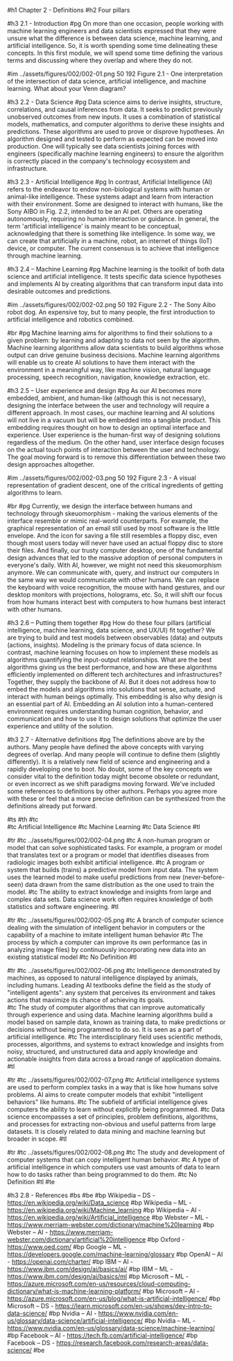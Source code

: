 #h1 Chapter 2 - Definitions
#h2 Four pillars

#h3 2.1 - Introduction
#pg On more than one occasion, people working with machine learning engineers and data scientists expressed that they were unsure what the difference is between data science, machine learning, and artificial intelligence. So, it is worth spending some time delineating these concepts. In this first module, we will spend some time defining the various terms and discussing where they overlap and where they do not. 

#im ../assets/figures/002/002-01.png 50 192 Figure 2.1 - One interpretation of the intersection of data science, artificial intelligence, and machine learning. What about your Venn diagram?

#h3 2.2 - Data Science
#pg Data science aims to derive insights, structure, correlations, and causal inferences from data. It seeks to predict previously unobserved outcomes from new inputs. It uses a combination of statistical models, mathematics, and computer algorithms to derive these insights and predictions. These algorithms are used to prove or disprove hypotheses. An algorithm designed and tested to perform as expected can be moved into production. One will typically see data scientists joining forces with engineers (specifically machine learning engineers) to ensure the algorithm is correctly placed in the company's technology ecosystem and infrastructure. 

#h3 2.3 - Artificial Intelligence
#pg In contrast, Artificial Intelligence (AI) refers to the endeavor to endow non-biological systems with human or animal-like intelligence. These systems adapt and learn from interaction with their environment. Some are designed to interact with humans, like the Sony AIBO in Fig. 2.2, intended to be an AI pet. Others are operating autonomously, requiring no human interaction or guidance. In general, the term 'artificial intelligence' is mainly meant to be conceptual, acknowledging that there is something like intelligence. In some way, we can create that artificially in a machine, robot, an internet of things (IoT) device, or computer. The current consensus is to achieve that intelligence through machine learning.

#h3 2.4 – Machine Learning
#pg Machine learning is the toolkit of both data science and artificial intelligence. It tests specific data science hypotheses and implements AI by creating algorithms that can transform input data into desirable outcomes and predictions. 

#im ../assets/figures/002/002-02.png 50 192 Figure 2.2 - The Sony Aibo robot dog. An expensive toy, but to many people, the first introduction to artificial intelligence and robotics combined. 	

#br 
#pg Machine learning aims for algorithms to find their solutions to a given problem: by learning and adapting to data not seen by the algorithm. Machine learning algorithms allow data scientists to build algorithms whose output can drive genuine business decisions. Machine learning algorithms will enable us to create AI solutions to have them interact with the environment in a meaningful way, like machine vision, natural language processing, speech recognition, navigation, knowledge extraction, etc. 

#h3 2.5 – User experience and design
#pg As our AI becomes more embedded, ambient, and human-like (although this is not necessary), designing the interface between the user and technology will require a different approach. In most cases, our machine learning and AI solutions will not live in a vacuum but will be embedded into a tangible product. This embedding requires thought on how to design an optimal interface and experience. User experience is the human-first way of designing solutions regardless of the medium. On the other hand, user interface design focuses on the actual touch points of interaction between the user and technology. The goal moving forward is to remove this differentiation between these two design approaches altogether.

#im ../assets/figures/002/002-03.png 50 192 Figure 2.3 - A visual representation of gradient descent, one of the critical ingredients of getting algorithms to learn. 	

#br
#pg Currently, we design the interface between humans and technology through skeuomorphism - making the various elements of the interface resemble or mimic real-world counterparts. For example, the graphical representation of an email still used by most software is the little envelope. And the icon for saving a file still resembles a floppy disc, even though most users today will never have used an actual floppy disc to store their files. And finally, our trusty computer desktop, one of the fundamental design advances that led to the massive adoption of personal computers in everyone's daily. With AI, however, we might not need this skeuomorphism anymore. We can communicate with, query, and instruct our computers in the same way we would communicate with other humans. We can replace the keyboard with voice recognition, the mouse with hand gestures, and our desktop monitors with projections, holograms, etc. So, it will shift our focus from how humans interact best with computers to how humans best interact with other humans. 

#h3 2.6 – Putting them together
#pg How do these four pillars (artificial intelligence, machine learning, data science, and UX/UI) fit together? We are trying to build and test models between observables (data) and outputs (actions, insights). Modeling is the primary focus of data science. In contrast, machine learning focuses on how to implement these models as algorithms quantifying the input-output relationships. What are the best algorithms giving us the best performance, and how are these algorithms efficiently implemented on different tech architectures and infrastructures? Together, they supply the backbone of AI. But it does not address how to embed the models and algorithms into solutions that sense, actuate, and interact with human beings optimally. This embedding is also why design is an essential part of AI. Embedding an AI solution into a human-centered environment requires understanding human cognition, behavior, and communication and how to use it to design solutions that optimize the user experience and utility of the solution. 

#h3 2.7 - Alternative definitions
#pg The definitions above are by the authors. Many people have defined the above concepts with varying degrees of overlap. And many people will continue to define them (slightly differently). It is a relatively new field of science and engineering and a rapidly developing one to boot. No doubt, some of the key concepts we consider vital to the definition today might become obsolete or redundant, or even incorrect as we shift paradigms moving forward. We've included some references to definitions by other authors. Perhaps you agree more with these or feel that a more precise definition can be synthesized from the definitions already put forward. 

#ts
#th
#tc  
#tc Artificial Intelligence
#tc Machine Learning
#tc Data Science
#tl

#tr
#tc ../assets/figures/002/002-04.png
#tc A non-human program or model that can solve sophisticated tasks. For example, a program or model that translates text or a program or model that identifies diseases from radiologic images both exhibit artificial intelligence.
#tc A program or system that builds (trains) a predictive model from input data. The system uses the learned model to make useful predictions from new (never-before-seen) data drawn from the same distribution as the one used to train the model.
#tc The ability to extract knowledge and insights from large and complex data sets. Data science work often requires knowledge of both statistics and software engineering.
#tl

#tr
#tc ../assets/figures/002/002-05.png
#tc A branch of computer science dealing with the simulation of intelligent behavior in computers or the capability of a machine to imitate intelligent human behavior
#tc The process by which a computer can improve its own performance (as in analyzing image files) by continuously incorporating new data into an existing statistical model
#tc No Definition
#tl

#tr
#tc ../assets/figures/002/002-06.png
#tc Intelligence demonstrated by machines, as opposed to natural intelligence displayed by animals, including humans. Leading AI textbooks define the field as the study of "intelligent agents": any system that perceives its environment and takes actions that maximize its chance of achieving its goals.	
#tc The study of computer algorithms that can improve automatically through experience and using data. Machine learning algorithms build a model based on sample data, known as training data, to make predictions or decisions without being programmed to do so. It is seen as a part of artificial intelligence.
#tc The interdisciplinary field uses scientific methods, processes, algorithms, and systems to extract knowledge and insights from noisy, structured, and unstructured data and apply knowledge and actionable insights from data across a broad range of application domains.
#tl

#tr
#tc ../assets/figures/002/002-07.png
#tc Artificial intelligence systems are used to perform complex tasks in a way that is like how humans solve problems. AI aims to create computer models that exhibit "intelligent behaviors" like humans.
#tc The subfield of artificial intelligence gives computers the ability to learn without explicitly being programmed.
#tc Data science encompasses a set of principles, problem definitions, algorithms, and processes for extracting non-obvious and useful patterns from large datasets. It is closely related to data mining and machine learning but broader in scope.
#tl

#tr
#tc ../assets/figures/002/002-08.png
#tc The study and development of computer systems that can copy intelligent human behavior.
#tc A type of artificial intelligence in which computers use vast amounts of data to learn how to do tasks rather than being programmed to do them.
#tc No Definition
#tl
#te

#h3 2.8 - References
#bs
#be
#bp Wikipedia – DS - https://en.wikipedia.org/wiki/Data_science
#bp Wikipedia – ML - https://en.wikipedia.org/wiki/Machine_learning
#bp Wikipedia – AI - https://en.wikipedia.org/wiki/Artificial_intelligence
#bp Webster – ML - https://www.merriam-webster.com/dictionary/machine%20learning
#bp Webster – AI - https://www.merriam-webster.com/dictionary/artificial%20intelligence
#bp Oxford - https://www.oed.com/
#bp Google – ML - https://developers.google.com/machine-learning/glossary
#bp OpenAI – AI - https://openai.com/charter/
#bp IBM – AI - https://www.ibm.com/design/ai/basics/ai/
#bp IBM – ML - https://www.ibm.com/design/ai/basics/ml
#bp Microsoft – ML - https://azure.microsoft.com/en-us/resources/cloud-computing-dictionary/what-is-machine-learning-platform/
#bp Microsoft – AI - https://azure.microsoft.com/en-us/blog/what-is-artificial-intelligence/
#bp Microsoft – DS - https://learn.microsoft.com/en-us/shows/dev-intro-to-data-science/
#bp Nvidia – AI - https://www.nvidia.com/en-us/glossary/data-science/artificial-intelligence/
#bp Nvidia – ML - https://www.nvidia.com/en-us/glossary/data-science/machine-learning/
#bp Facebook – AI - https://tech.fb.com/artificial-intelligence/
#bp Facebook – DS - https://research.facebook.com/research-areas/data-science/
#be

